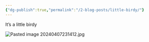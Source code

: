 ```yaml
---
{"dg-publish":true,"permalink":"/2-blog-posts/little-birdy/"}
---
```




It’s a little birdy 

![Pasted image 20240407231412.jpg](/img/user/98%20-%20Media/Pasted%20image%2020240407231412.jpg)